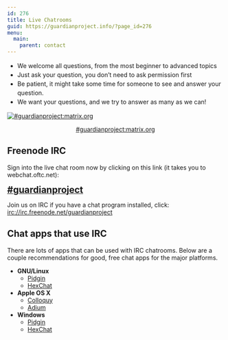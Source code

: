 ```yaml
---
id: 276
title: Live Chatrooms
guid: https://guardianproject.info/?page_id=276
menu:
  main:
    parent: contact
---
```


<ul style="line-height:150%">
  <li>
    We welcome all questions, from the most beginner to advanced topics
  </li>
  <li>
    Just ask your question, you don&#8217;t need to ask permission first
  </li>
  <li>
    Be patient, it might take some time for someone to see and answer your question.
  </li>
  <li>
    We want your questions, and we try to answer as many as we can!
  </li>
</ul>

[![#guardianproject:matrix.org](/wp-content/uploads/2010/05/chat.jpg)](https://matrix.to/#/%23guardianproject%3amatrix.org)
<br/>
<center><a href="https://matrix.to/#/%23guardianproject%3amatrix.org">#guardianproject:matrix.org</a></center>

## Freenode IRC

Sign into the live chat room now by clicking on this link (it takes you to webchat.oftc.net): 

<a href="https://webchat.freenode.net/?randomnick=1&#038;channels=%23guardianproject&#038;uio=MT1mYWxzZSYyPXRydWUmND10cnVlJjk9dHJ1ZSYxMD10cnVlJjEyPXRydWU84" title="Freenode IRC Webchat" target="_blank"><strong style="font-size: 150%;">#guardianproject</strong></a>

Join us on IRC if you have a chat program installed, click:<br/> <a href="irc://irc.freenode.net/guardianproject" title="Guardian Project on IRC Freenode">irc://irc.freenode.net/guardianproject</a>


## Chat apps that use IRC

There are lots of apps that can be used with IRC chatrooms. Below are a couple recommendations for good, free chat apps for the major platforms.

  * **GNU/Linux** 
      * <a href="https://pidgin.im/" target="_blank">Pidgin</a>
      * <a href="https://hexchat.github.io/" target="_blank">HexChat</a>
  * **Apple OS X** 
      * <a href="http://colloquy.info/" target="_blank">Colloquy</a>
      * <a href="https://adium.im/" target="_blank">Adium</a>
  * **Windows** 
      * <a href="https://pidgin.im/" target="_blank">Pidgin</a>
      * <a href="https://hexchat.github.io/" target="_blank">HexChat</a>